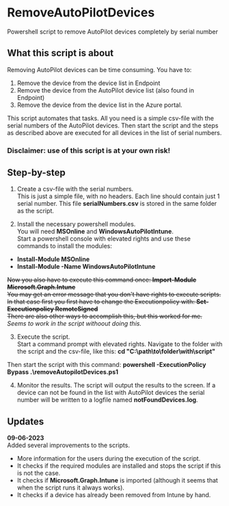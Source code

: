 # RemoveAutoPilotDevices
Powershell script to remove AutoPilot devices completely by serial number

## What this script is about
Removing AutoPilot devices can be time consuming. You have to:
1. Remove the device from the device list in Endpoint
2. Remove the device from the AutoPilot device list (also found in Endpoint)
3. Remove the device from the device list in the Azure portal.

This script automates that tasks. All you need is a simple csv-file with the serial numbers of the AutoPilot devices.
Then start the script and the steps as described above are executed for all devices in the list of serial numbers. 

### Disclaimer: **use of this script is at your own risk!**

## Step-by-step

1. Create a csv-file with the serial numbers.   
This is just a simple file, with no headers. Each line should contain just 1 serial number. This file **serialNumbers.csv** is stored in the same folder as the script.

2. Install the necessary powershell modules.  
You will need **MSOnline** and **WindowsAutoPilotIntune**.  
Start a powershell console with elevated rights and use these commands to install the modules:  
- **Install-Module MSOnline**
- **Install-Module -Name WindowsAutoPilotIntune**

~~Now you also have to execute this command once: **Import-Module Microsoft.Graph.Intune**   
You may get an error message that you don't have rights to execute scripts. In that case first you first have to change the Executionpolicy with: **Set-Executionpolicy RemoteSigned**  
There are also other ways to accomplish this, but this worked for me.~~   
_Seems to work in the script withoout doing this._

3. Execute the script.  
Start a command prompt with elevated rights. Navigate to the folder with the script and the csv-file, like this:
**cd "C:\path\to\folder\with\script"**

Then start the script with this command:
**powershell -ExecutionPolicy Bypass .\removeAutopilotDevices.ps1**

4. Monitor the results. The script will output the results to the screen. If a device can not be found in the list with AutoPilot devices the serial number will be written to a logfile named **notFoundDevices.log**. 

## Updates
**09-06-2023**   
Added several improvements to the scripts.  
- More information for the users during the execution of the script.
- It checks if the required modules are installed and stops the script if this is not the case.
- It checks if **Microsoft.Graph.Intune** is imported (although it seems that when the script runs it always works).
- It checks if a device has already been removed from Intune by hand. 

